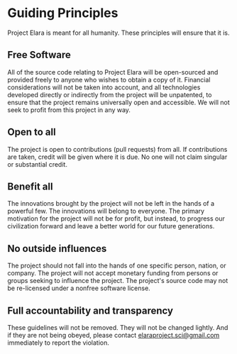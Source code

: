 # Guiding Principles

Project Elara is meant for all humanity. These principles will ensure that it is.

## Free Software

All of the source code relating to Project Elara will be open-sourced and provided freely to anyone who wishes to obtain a copy of it. Financial considerations will not be taken into account, and all technologies developed directly or indirectly from the project will be unpatented, to ensure that the project remains universally open and accessible. We will not seek to profit from this project in any way.

## Open to all

The project is open to contributions (pull requests) from all. If contributions are taken, credit will be given where it is due. No one will not claim singular or substantial credit.

## Benefit all

The innovations brought by the project will not be left in the hands of a powerful few. The innovations will belong to everyone. The primary motivation for the project will not be for profit, but instead, to progress our civilization forward and leave a better world for our future generations.

## No outside influences

The project should not fall into the hands of one specific person, nation, or company. The project will not accept monetary funding from persons or groups seeking to influence the project. The project's source code may not be re-licensed under a nonfree software license.

## Full accountability and transparency

These guidelines will not be removed. They will not be changed lightly. And if they are not being obeyed, please contact <elaraproject.sci@gmail.com> immediately to report the violation.
